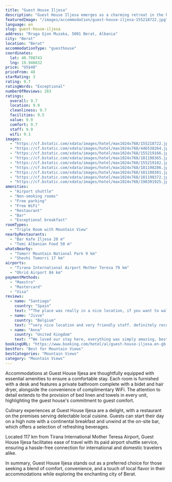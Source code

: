 ```yaml
---
title: "Guest House Iljesa"
description: "Guest House Iljesa emerges as a charming retreat in the heart of Berat, offering guests a serene stay with its air-conditioned accommodations set amidst a lush garden landscape."
featuredImage: "/images/accommodation/guest-house-iljesa-155218722.jpg"
language: en
slug: guest-house-iljesa
address: "Rruga Gjon Muzaka, 5001 Berat, Albania"
city: "Berat"
location: "Berat"
accommodationType: "guesthouse"
coordinates:
  lat: 40.708743
  lng: 19.946832
price: "US$48"
priceFrom: 48
starRating: 3
rating: 9.7
ratingWords: "Exceptional"
numberOfReviews: 263
ratings:
  overall: 9.7
  location: 9.9
  cleanliness: 9.7
  facilities: 9.5
  value: 9.9
  comfort: 9.7
  staff: 9.9
  wifi: 9.1
images:
  - "https://cf.bstatic.com/xdata/images/hotel/max1024x768/155218722.jpg?k=76d28369b3a15eebfdb2a0756185f5af24e3665fe35951ec7b35998ca025e5a5&o=&hp=1"
  - "https://cf.bstatic.com/xdata/images/hotel/max1024x768/446538264.jpg?k=9fd22cfd8bdaf74b36852f5d6a373fb7ce76e757cebdca8469da623654651d5e&o=&hp=1"
  - "https://cf.bstatic.com/xdata/images/hotel/max1024x768/155219166.jpg?k=0e40f7e9ce431dd925a8f8fc1fa65cee31499e41113ff2c9846643c6f6d20187&o=&hp=1"
  - "https://cf.bstatic.com/xdata/images/hotel/max1024x768/181198365.jpg?k=3955456ab4c1bf34f51784018ab8906c61a7b3047e00637bad1548c912ae6c2a&o=&hp=1"
  - "https://cf.bstatic.com/xdata/images/hotel/max1024x768/155219182.jpg?k=df7be47ab085472ace4bef5c8555710bc5843f6f01e8907e8aad5bec5fbf4108&o=&hp=1"
  - "https://cf.bstatic.com/xdata/images/hotel/max1024x768/181198286.jpg?k=2be6c7814a38ba7c6aa25e449acd9cb9dae0ae31094e4fd2502577b80c1d9a52&o=&hp=1"
  - "https://cf.bstatic.com/xdata/images/hotel/max1024x768/181198301.jpg?k=315665a8eb13b3d8f81420acf0fc0fa815db162decffc855ce6056810808c8cf&o=&hp=1"
  - "https://cf.bstatic.com/xdata/images/hotel/max1024x768/181198372.jpg?k=eb5efb9c79609db65f7e08ea179f75994458e613ae15bc9b8d04ec5fed60e1db&o=&hp=1"
  - "https://cf.bstatic.com/xdata/images/hotel/max1024x768/198391925.jpg?k=174e74fa5b058be786c4d9c0a0b5839a7e84f6c9f9c7772451b2e769f8feb359&o=&hp=1"
amenities:
  - "Airport shuttle"
  - "Non-smoking rooms"
  - "Free parking"
  - "Free WiFi"
  - "Restaurant"
  - "Bar"
  - "Exceptional breakfast"
roomTypes:
  - "Triple Room with Mountain View"
nearbyRestaurants:
  - "Bar Kafe Iljesa 20 m"
  - "Temi Albanian Food 50 m"
whatsNearby:
  - "Tomorr Mountain National Park 9 km"
  - "Sheshi Tomorri 17 km"
airports:
  - "Tirana International Airport Mother Teresa 79 km"
  - "Ohrid Airport 84 km"
paymentMethods:
  - "Maestro"
  - "Mastercard"
  - "Visa"
reviews:
  - name: "Santiago"
    country: "Spain"
    text: "“The place was really in a nice location, if you want to walk around the castle and its surrounding streets. There it is calm and relaxing. The room was extremely spacious and staff very kind.”"
  - name: "Jivve"
    country: "Belgium"
    text: "“very nice location and very friendly staff. definitely recommended!”"
  - name: "Anna"
    country: "United Kingdom"
    text: "“We loved our stay here, everything was simply amazing, best breakfast ever with such a beatiful view! Very quiet location, the staff is super friendly and the food was delicious. Very clean room, great attention to details and comfortable beds. We...”"
bookingURL: "https://www.booking.com/hotel/al/guest-house-iljesa.en-gb.html?aid=8035640"
bestFor: "Best for Mountain Views"
bestCategories: "Mountain Views"
category: "Mountain Views"
---
```


Accommodations at Guest House Iljesa are thoughtfully equipped with essential amenities to ensure a comfortable stay. Each room is furnished with a desk and features a private bathroom complete with a bidet and hair dryer, alongside the convenience of complimentary WiFi. The attention to detail extends to the provision of bed linen and towels in every unit, highlighting the guest house's commitment to guest comfort.

Culinary experiences at Guest House Iljesa are a delight, with a restaurant on the premises serving delectable local cuisine. Guests can start their day on a high note with a continental breakfast and unwind at the on-site bar, which offers a selection of refreshing beverages.

Located 117 km from Tirana International Mother Teresa Airport, Guest House Iljesa facilitates ease of travel with its paid airport shuttle service, ensuring a hassle-free connection for international and domestic travelers alike.

In summary, Guest House Iljesa stands out as a preferred choice for those seeking a blend of comfort, convenience, and a touch of local flavor in their accommodations while exploring the enchanting city of Berat.